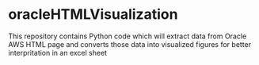 # oracleHTMLVisualization
This repository contains Python code which will extract data from Oracle AWS HTML page and converts those data into visualized figures for better interpritation in an excel sheet
